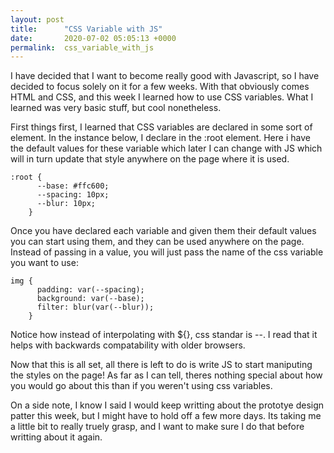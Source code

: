 ```yaml
---
layout: post
title:      "CSS Variable with JS"
date:       2020-07-02 05:05:13 +0000
permalink:  css_variable_with_js
---
```


I have decided that I want to become really good with Javascript, so I have decided to focus solely on it for a few weeks. With that obviously comes HTML and CSS, and this week I learned how to use CSS variables. What I learned was very basic stuff, but cool nonetheless.

First things first, I learned that CSS variables are declared in some sort of element. In the instance below, I declare in the :root element. Here i have the default values for these variable which later I can change with JS which will in turn update that style anywhere on the page where it is used.

```
:root {
      --base: #ffc600;
      --spacing: 10px;
      --blur: 10px;
    }
```

Once you have declared each variable and given them their default values you can start using them, and they can be used anywhere on the page. Instead of passing in a value, you will just pass the name of the css variable you want to use:

```
img {
      padding: var(--spacing);
      background: var(--base);
      filter: blur(var(--blur));
    }
```

Notice how instead of interpolating with ${}, css standar is --. I read that it helps with backwards compatability with older browsers. 

Now that this is all set, all there is left to do is write JS to start maniputing the styles on the page! As far as I can tell, theres nothing special about how you would go about this than if you weren't using css variables. 

On a side note, I know I said I would keep writting about the prototye design patter this week, but I might have to hold off a few more days. Its taking me a little bit to really truely grasp, and I want to make sure I do that before writting about it again.

